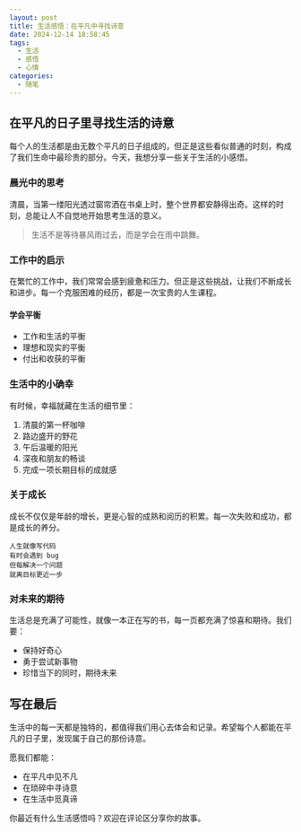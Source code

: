 ```yaml
---
layout: post
title: 生活感悟：在平凡中寻找诗意
date: 2024-12-14 18:58:45
tags:
  - 生活
  - 感悟
  - 心情
categories:
  - 随笔
---
```


## 在平凡的日子里寻找生活的诗意

每个人的生活都是由无数个平凡的日子组成的，但正是这些看似普通的时刻，构成了我们生命中最珍贵的部分。今天，我想分享一些关于生活的小感悟。

### 晨光中的思考

清晨，当第一缕阳光透过窗帘洒在书桌上时，整个世界都安静得出奇。这样的时刻，总能让人不自觉地开始思考生活的意义。

> 生活不是等待暴风雨过去，而是学会在雨中跳舞。

### 工作中的启示

在繁忙的工作中，我们常常会感到疲惫和压力。但正是这些挑战，让我们不断成长和进步。每一个克服困难的经历，都是一次宝贵的人生课程。

#### 学会平衡

- 工作和生活的平衡
- 理想和现实的平衡
- 付出和收获的平衡

### 生活中的小确幸

有时候，幸福就藏在生活的细节里：

1. 清晨的第一杯咖啡
2. 路边盛开的野花
3. 午后温暖的阳光
4. 深夜和朋友的畅谈
5. 完成一项长期目标的成就感

### 关于成长

成长不仅仅是年龄的增长，更是心智的成熟和阅历的积累。每一次失败和成功，都是成长的养分。

```
人生就像写代码
有时会遇到 bug
但每解决一个问题
就离目标更近一步
```

### 对未来的期待

生活总是充满了可能性，就像一本正在写的书，每一页都充满了惊喜和期待。我们要：

- 保持好奇心
- 勇于尝试新事物
- 珍惜当下的同时，期待未来

## 写在最后

生活中的每一天都是独特的，都值得我们用心去体会和记录。希望每个人都能在平凡的日子里，发现属于自己的那份诗意。

愿我们都能：
- 在平凡中见不凡
- 在琐碎中寻诗意
- 在生活中觅真谛

你最近有什么生活感悟吗？欢迎在评论区分享你的故事。
